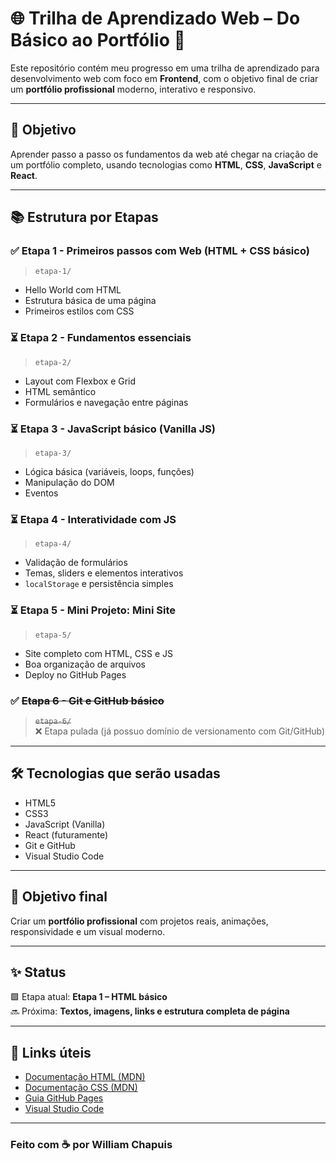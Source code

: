 # 🌐 Trilha de Aprendizado Web – Do Básico ao Portfólio 🚀

Este repositório contém meu progresso em uma trilha de aprendizado para desenvolvimento web com foco em **Frontend**, com o objetivo final de criar um **portfólio profissional** moderno, interativo e responsivo.

---

## 📌 Objetivo
Aprender passo a passo os fundamentos da web até chegar na criação de um portfólio completo, usando tecnologias como **HTML**, **CSS**, **JavaScript** e **React**.

---

## 📚 Estrutura por Etapas

### ✅ Etapa 1 - Primeiros passos com Web (HTML + CSS básico)
> `etapa-1/`
- Hello World com HTML
- Estrutura básica de uma página
- Primeiros estilos com CSS

### ⏳ Etapa 2 - Fundamentos essenciais
> `etapa-2/`
- Layout com Flexbox e Grid
- HTML semântico
- Formulários e navegação entre páginas

### ⏳ Etapa 3 - JavaScript básico (Vanilla JS)
> `etapa-3/`
- Lógica básica (variáveis, loops, funções)
- Manipulação do DOM
- Eventos

### ⏳ Etapa 4 - Interatividade com JS
> `etapa-4/`
- Validação de formulários
- Temas, sliders e elementos interativos
- `localStorage` e persistência simples

### ⏳ Etapa 5 - Mini Projeto: Mini Site
> `etapa-5/`
- Site completo com HTML, CSS e JS
- Boa organização de arquivos
- Deploy no GitHub Pages

### ✅ ~~Etapa 6 - Git e GitHub básico~~
> ~~`etapa-6/`~~  
> ❌ Etapa pulada (já possuo domínio de versionamento com Git/GitHub)  

---

## 🛠 Tecnologias que serão usadas

- HTML5
- CSS3
- JavaScript (Vanilla)
- React (futuramente)
- Git e GitHub
- Visual Studio Code

---

## 💼 Objetivo final

Criar um **portfólio profissional** com projetos reais, animações, responsividade e um visual moderno.

---

## ✨ Status

🟩 Etapa atual: **Etapa 1 – HTML básico**  
🔜 Próxima: **Textos, imagens, links e estrutura completa de página**

---

## 🔗 Links úteis

- [Documentação HTML (MDN)](https://developer.mozilla.org/pt-BR/docs/Web/HTML)
- [Documentação CSS (MDN)](https://developer.mozilla.org/pt-BR/docs/Web/CSS)
- [Guia GitHub Pages](https://pages.github.com/)
- [Visual Studio Code](https://code.visualstudio.com/)

---

### Feito com ☕ por William Chapuis
